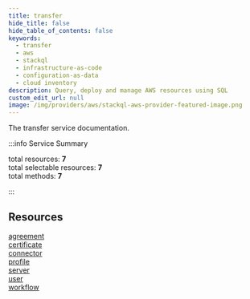 ```yaml
---
title: transfer
hide_title: false
hide_table_of_contents: false
keywords:
  - transfer
  - aws
  - stackql
  - infrastructure-as-code
  - configuration-as-data
  - cloud inventory
description: Query, deploy and manage AWS resources using SQL
custom_edit_url: null
image: /img/providers/aws/stackql-aws-provider-featured-image.png
---
```


The transfer service documentation.

:::info Service Summary

<div class="row">
<div class="providerDocColumn">
<span>total resources:&nbsp;<b>7</b></span><br />
<span>total selectable resources:&nbsp;<b>7</b></span><br />
<span>total methods:&nbsp;<b>7</b></span><br />
</div>
</div>

:::

## Resources
<div class="row">
<div class="providerDocColumn">
<a href="/providers/aws/transfer/agreement/">agreement</a><br />
<a href="/providers/aws/transfer/certificate/">certificate</a><br />
<a href="/providers/aws/transfer/connector/">connector</a><br />
<a href="/providers/aws/transfer/profile/">profile</a>
</div>
<div class="providerDocColumn">
<a href="/providers/aws/transfer/server/">server</a><br />
<a href="/providers/aws/transfer/user/">user</a><br />
<a href="/providers/aws/transfer/workflow/">workflow</a>
</div>
</div>
